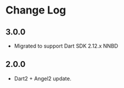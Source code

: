 # Change Log

## 3.0.0

* Migrated to support Dart SDK 2.12.x NNBD

## 2.0.0

* Dart2 + Angel2 update.
